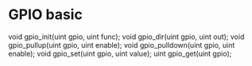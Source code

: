 # GPIO basic

void gpio_init(uint gpio, uint func);
void gpio_dir(uint gpio, uint out);
void gpio_pullup(uint gpio, uint enable);
void gpio_pulldown(uint gpio, uint enable);
void gpio_set(uint gpio, uint value);
uint gpio_get(uint gpio);

